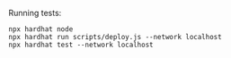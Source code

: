 Running tests:

```
npx hardhat node
npx hardhat run scripts/deploy.js --network localhost
npx hardhat test --network localhost
```